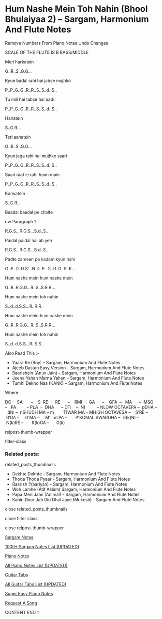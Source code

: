 
# Hum Nashe Mein Toh Nahin (Bhool Bhulaiyaa 2) – Sargam, Harmonium And Flute Notes

Remove Numbers From Piano Notes
Undo Changes

SCALE OF THE FLUTE IS B BASS/MIDDLE

Meri harkatein

G..R..S..G.G…

Kyun badal rahi hai jabse mujhko

P..P..G..G..R..R..S..S..d..S..

Tu mili hai tabse hai badi

P..P..G..G..R..R..S..S..d..S..

Hairatein

S..G.R…

Teri aahatein

G..R..S..G.G…

Kyun jaga rahi hai mujhko saari

P..P..G..G..R..R..S..S..d..S..

Saari raat le rahi hoon main

P..P..G..G..R..R..S..S..d..S..

Karwatein

S..G.R…

Baadal baadal pe chalte

nw Paragraph 1

R.G.S…R.G.S…S.d..S..

Paidal paidal hai ab yeh

R.G.S…R.G.S…S.d..S..

Padte zameen pe kadam kyun nahi

G..P..D..D.S’…N.D..P…G..R..G..P..R…

Hum nashe mein hum nashe mein

G..R..R.G.G…R..S..S.R.R…

Hum nashe mein toh nahin

S..d..d.S.S…R..R.R..

Hum nashe mein hum nashe mein

G..R..R.G.G…R..S..S.R.R…

Hum nashe mein toh nahin

S..d..d.S.S…R..S.S..

Also Read This :-

* Yaara Re (Roy) – Sargam, Harmonium And Flute Notes
* Ajeeb Dastan Easy Version – Sargam, Harmonium And Flute Notes
* Baarishein (Anuv Jain) – Sargam, Harmonium And Flute Notes
* Jeena Yahan Marna Yahan – Sargam, Harmonium And Flute Notes
* Tumhi Dekho Naa (KANK) – Sargam, Harmonium And Flute Notes

Where

DO –  SA       –    S  RE  –  RE      –    RMI  –  GA      –    GFA  –   MA      –  MSO  –   PA         – PLA  –  DHA      – DTI    –  NI          – NLOW OCTAVEPA –  pDHA –  dNI –  nSHUDH MA – m        TIWAR MA – MHIGH OCTAVESA –    S’RE –     R’GA –     G’MA –     M’   m’PA –       P’KOMAL SWARDHA –  D(k)NI –       N(k)RE –       R(k)GA –      G(k)

relpost-thumb-wrapper

filter-class

### Related posts:

related_posts_thumbnails

* Dekhte Dekhte - Sargam, Harmonium And Flute Notes
* Thoda Thoda Pyaar - Sargam, Harmonium And Flute Notes
* Baarish (Yaariyan) - Sargam, Harmonium And Flute Notes
* Woh Lamhe (Atif Aslam) Sargam, Harmonium And Flute Notes
* Papa Meri Jaan (Animal) - Sargam, Harmonium And Flute Notes
* Kahin Door Jab Din Dhal Jaye (Mukesh) - Sargam And Flute Notes

close related_posts_thumbnails

close filter class

close relpost-thumb-wrapper

[Sargam Notes](https://www.notationsworld.com/sargam-notes.html)

[1000+ Sargam Notes List (UPDATED)](https://www.notationsworld.com/all-songs-list-sargam-notes.html)

[Piano Notes](https://www.notationsworld.com/piano-notes.html)

[All Piano Notes List (UPDATED)](https://www.notationsworld.com/all-songs-list-piano-notes.html)

[Guitar Tabs](https://www.notationsworld.com/guitar-tabs.html)

[All Guitar Tabs List (UPDATED)](https://www.notationsworld.com/all-songs-list-guitar-tabs.html)

[Super Easy Piano Notes](https://studywall.in/)

[Request A Song](https://www.notationsworld.com/request-a-song.html)

CONTENT END 1

